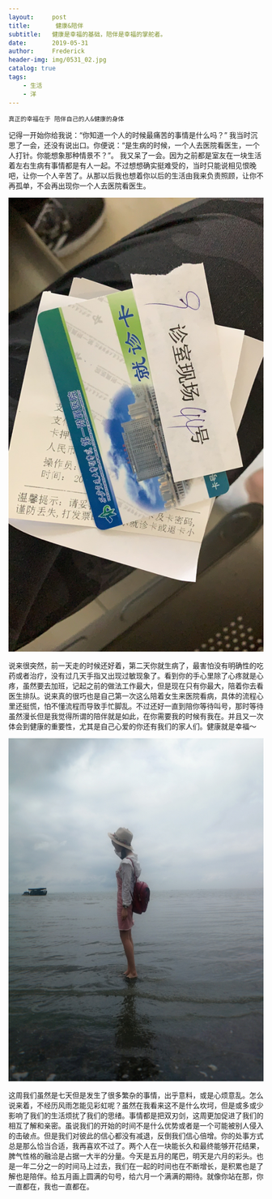 ```yaml
---
layout:     post
title:       健康&陪伴
subtitle:   健康是幸福的基础，陪伴是幸福的掌舵者。
date:       2019-05-31
author:     Frederick
header-img: img/0531_02.jpg
catalog: true
tags:
    - 生活
    - 洋
---
```


```
真正的幸福在于 陪伴自己的人&健康的身体
```

记得一开始你给我说：“你知道一个人的时候最痛苦的事情是什么吗？”
我当时沉思了一会，还没有说出口。你便说：“是生病的时候，一个人去医院看医生，一个人打针。你能想象那种情景不？”。
我又呆了一会。因为之前都是室友在一块生活着左右生病有事情都是有人一起。不过想想确实挺难受的，当时只能说相见恨晚吧，让你一个人辛苦了。从那以后我也想着你以后的生活由我来负责照顾，让你不再孤单，不会再出现你一个人去医院看医生。

![](https://github.com/jimshou/jimshou.github.io/blob/master/img/0531_01.jpg?raw=true)

说来很突然，前一天走的时候还好着，第二天你就生病了，最害怕没有明确性的吃药或者治疗，没有过几天手指又出现过敏现象了。看到你的手心里除了心疼就是心疼，虽然要去加班，记起之前的做法工作最大，但是现在只有你最大，陪着你去看医生排队。说来真的很巧也是自己第一次这么陪着女生来医院看病，具体的流程心里还挺慌，怕不懂流程而导致手忙脚乱。不过还好一直到陪你等待叫号，那时等待虽然漫长但是我觉得所谓的陪伴就是如此，在你需要我的时候有我在。并且又一次体会到健康的重要性，尤其是自己心爱的你还有我们的家人们。健康就是幸福～

![](https://github.com/jimshou/jimshou.github.io/blob/master/img/0531_03.jpg?raw=true)

这周我们虽然是七天但是发生了很多繁杂的事情，出乎意料，或是心烦意乱。怎么说来着，不经历风雨怎能见彩虹呢？虽然在我看来这不是什么坎坷，但是或多或少影响了我们的生活烦扰了我们的思绪。事情都是把双刃剑，这周更加促进了我们的相互了解和亲密。虽说我们的开始的时间不是什么优势或者是一个可能被别人侵入的击破点。但是我们对彼此的信心都没有减退，反倒我们信心倍增。你的处事方式总是那么恰当合适，我再喜欢不过了。两个人在一块能长久和最终能够开花结果，脾气性格的融洽是占据一大半的分量。今天是五月的尾巴，明天是六月的彩头。也是一年二分之一的时间马上过去，我们在一起的时间也在不断增长，是积累也是了解也是陪伴。给五月画上圆满的句号，给六月一个满满的期待。就像你站在那，你一直都在，我也一直都在。
